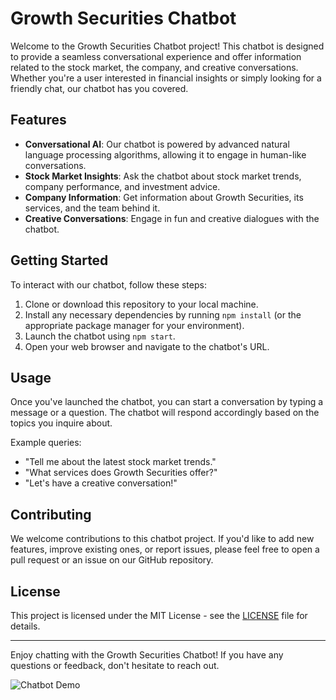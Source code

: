 # Growth Securities Chatbot

Welcome to the Growth Securities Chatbot project! This chatbot is designed to provide a seamless conversational experience and offer information related to the stock market, the company, and creative conversations. Whether you're a user interested in financial insights or simply looking for a friendly chat, our chatbot has you covered.

## Features

- **Conversational AI**: Our chatbot is powered by advanced natural language processing algorithms, allowing it to engage in human-like conversations.
- **Stock Market Insights**: Ask the chatbot about stock market trends, company performance, and investment advice.
- **Company Information**: Get information about Growth Securities, its services, and the team behind it.
- **Creative Conversations**: Engage in fun and creative dialogues with the chatbot.

## Getting Started

To interact with our chatbot, follow these steps:

1. Clone or download this repository to your local machine.
2. Install any necessary dependencies by running `npm install` (or the appropriate package manager for your environment).
3. Launch the chatbot using `npm start`.
4. Open your web browser and navigate to the chatbot's URL.

## Usage

Once you've launched the chatbot, you can start a conversation by typing a message or a question. The chatbot will respond accordingly based on the topics you inquire about.

Example queries:
- "Tell me about the latest stock market trends."
- "What services does Growth Securities offer?"
- "Let's have a creative conversation!"

## Contributing

We welcome contributions to this chatbot project. If you'd like to add new features, improve existing ones, or report issues, please feel free to open a pull request or an issue on our GitHub repository.

## License

This project is licensed under the MIT License - see the [LICENSE](/LICENCE) file for details.

---

Enjoy chatting with the Growth Securities Chatbot! If you have any questions or feedback, don't hesitate to reach out.

![Chatbot Demo](/path/to/chatbot/demo.gif)
